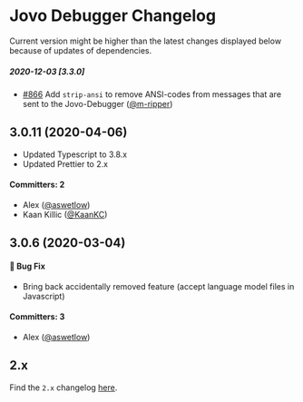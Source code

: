 # Jovo Debugger Changelog

Current version might be higher than the latest changes displayed below because of updates of dependencies.

##### 2020-12-03 [3.3.0]
- [#866](https://github.com/jovotech/jovo-framework/pull/866) Add `strip-ansi` to remove ANSI-codes from messages that are sent to the Jovo-Debugger ([@m-ripper](https://github.com/m-ripper))

## 3.0.11 (2020-04-06)

* Updated Typescript to 3.8.x
* Updated Prettier to 2.x

#### Committers: 2
- Alex ([@aswetlow](https://github.com/aswetlow))
- Kaan Killic ([@KaanKC](https://github.com/KaanKC))

## 3.0.6 (2020-03-04)

#### :bug: Bug Fix
* Bring back accidentally removed feature (accept language model files in Javascript)

 #### Committers: 3
- Alex ([@aswetlow](https://github.com/aswetlow))

## 2.x

Find the `2.x` changelog [here](https://github.com/jovotech/jovo-framework/blob/v2/CHANGELOG.md).